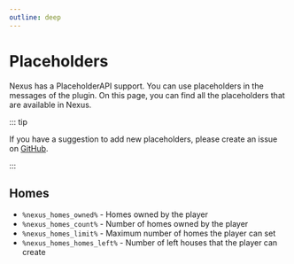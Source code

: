 ```yaml
---
outline: deep
---
```


# Placeholders

Nexus has a PlaceholderAPI support. You can use placeholders in the messages of the plugin. On this page, you can find all the placeholders that are available in Nexus.

::: tip

If you have a suggestion to add new placeholders, please create an issue on [GitHub](https://github.com/BX-Team/Nexus/issues).

:::

## Homes

- `%nexus_homes_owned%` - Homes owned by the player
- `%nexus_homes_count%` - Number of homes owned by the player
- `%nexus_homes_limit%` - Maximum number of homes the player can set
- `%nexus_homes_homes_left%` - Number of left houses that the player can create

